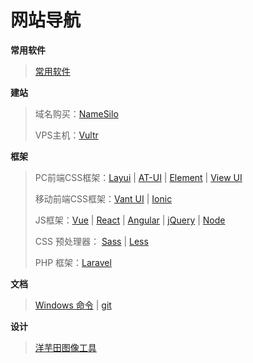 # 网站导航

**常用软件**

> [常用软件](常用软件.md)

**建站**

> 域名购买：[NameSilo](https://www.namesilo.com/)
>
> VPS主机：[Vultr](https://www.vultr.com/)

**框架**

> PC前端CSS框架：[Layui](https://www.layui.com/) | [AT-UI](https://at-ui.github.io/) | [Element](https://element.eleme.cn/) | [View UI](https://www.iviewui.com/)
>
> 移动前端CSS框架：[Vant UI](https://youzan.github.io/) | [Ionic](https://ionicframework.com/)
>
> JS框架：[Vue](https://cn.vuejs.org/index.html) | [React](https://reactjs.org/) | [Angular](https://angularjs.org/) | [jQuery](https://jquery.com/) | [Node](https://nodejs.org/)
>
> CSS 预处理器： [Sass](https://sass-lang.com/) | [Less](http://lesscss.org/)
>
> PHP 框架：[Laravel](https://laravel.com/)

**文档**

> [Windows 命令](https://docs.microsoft.com/zh-cn/windows-server/administration/windows-commands/windows-commands) | [git](https://git-scm.com/book/zh/v2)

**设计**

> [洋芋田图像工具](https://imagetoolkit.potatofield.cn/)

